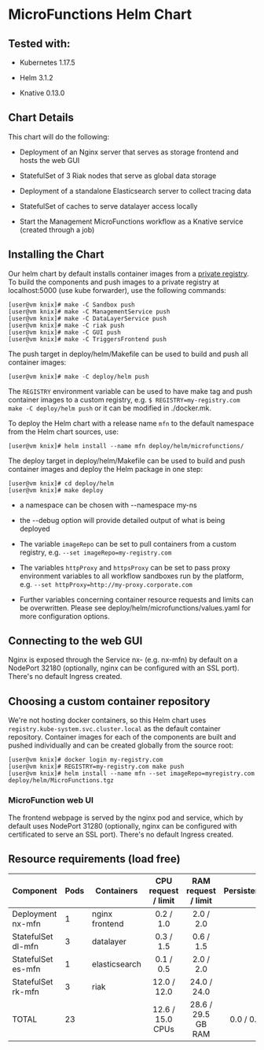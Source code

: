 <!--
   Copyright 2020 The KNIX Authors

   Licensed under the Apache License, Version 2.0 (the "License");
   you may not use this file except in compliance with the License.
   You may obtain a copy of the License at

       http://www.apache.org/licenses/LICENSE-2.0

   Unless required by applicable law or agreed to in writing, software
   distributed under the License is distributed on an "AS IS" BASIS,
   WITHOUT WARRANTIES OR CONDITIONS OF ANY KIND, either express or implied.
   See the License for the specific language governing permissions and
   limitations under the License.
-->
# MicroFunctions Helm Chart

## Tested with:

* Kubernetes 1.17.5

* Helm 3.1.2

* Knative 0.13.0

## Chart Details

This chart will do the following:

* Deployment of an Nginx server that serves as storage frontend and hosts the web GUI

* StatefulSet of 3 Riak nodes that serve as global data storage

* Deployment of a standalone Elasticsearch server to collect tracing data

* StatefulSet of caches to serve datalayer access locally

* Start the Management MicroFunctions workflow as a Knative service (created through a job)

## Installing the Chart

Our helm chart by default installs container images from a [private registry](https://github.com/kubernetes-sigs/kubespray/tree/master/roles/kubernetes-apps/registry). To build the components and push images to a private registry at localhost:5000 (use kube forwarder), use the following commands:
```
[user@vm knix]# make -C Sandbox push
[user@vm knix]# make -C ManagementService push
[user@vm knix]# make -C DataLayerService push
[user@vm knix]# make -C riak push
[user@vm knix]# make -C GUI push
[user@vm knix]# make -C TriggersFrontend push
```

The push target in deploy/helm/Makefile can be used to build and push all container images:
```
[user@vm knix]# make -C deploy/helm push
```

The `REGISTRY` environment variable can be used to have make tag and push container images to a custom registry, e.g. `$ REGISTRY=my-registry.com make -C deploy/helm push` or it can be modified in ./docker.mk.

To deploy the Helm chart with a release name `mfn` to the default namespace from the Helm chart sources, use:
```
[user@vm knix]# helm install --name mfn deploy/helm/microfunctions/
```

The deploy target in deploy/helm/Makefile can be used to build and push container images and deploy the Helm package in one step:
```
[user@vm knix]# cd deploy/helm
[user@vm knix]# make deploy
```

* a namespace can be chosen with --namespace my-ns

* the --debug option will provide detailed output of what is being deployed

* The variable `imageRepo` can be set to pull containers from a custom registry, e.g. `--set imageRepo=my-registry.com`

* The variables `httpProxy` and `httpsProxy` can be set to pass proxy environment variables to all workflow sandboxes run by the platform, e.g. `--set httpProxy=http://my-proxy.corporate.com`

* Further variables concerning container resource requests and limits can be overwritten. Please see deploy/helm/microfunctions/values.yaml for more configuration options. 

## Connecting to the web GUI

Nginx is exposed through the Service nx-<deployment name> (e.g. nx-mfn) by default on a NodePort 32180 (optionally, nginx can be configured with an SSL port).
There's no default Ingress created.

## Choosing a custom container repository

We're not hosting docker containers, so this Helm chart uses `registry.kube-system.svc.cluster.local` as the default container repository. Container images for each of the components are built and pushed individually and can be created globally from the source root:

```
[user@vm knix]# docker login my-registry.com
[user@vm knix]# REGISTRY=my-registry.com make push
[user@vm knix]# helm install --name mfn --set imageRepo=myregistry.com deploy/helm/MicroFunctions.tgz
```

### MicroFunction web UI

The frontend webpage is served by the nginx pod and service, which by default uses NodePort 31280 (optionally, nginx can be configured with certificated to serve an SSL port).
There's no default Ingress created.

## Resource requirements (load free)

| Component          | Pods | Containers        | CPU<br>request / limit | RAM<br>request / limit | PersistentVolume       |
| ------------------ | ---- | ----------------- |:----------------------:|:----------------------:| ----------------------:|
| Deployment nx-mfn  |    1 | nginx<br>frontend |    0.2 /   1.0         |    2.0 /   2.0         |    0.0 /   0.0         | 
| StatefulSet dl-mfn |    3 | datalayer         |    0.3 /   1.5         |    0.6 /   1.5         |    0.0 /   0.0         | 
| StatefulSet es-mfn |    1 | elasticsearch     |    0.1 /   0.5         |    2.0 /   2.0         |    0.0 /   0.0         | 
| StatefulSet rk-mfn |    3 | riak              |   12.0 /  12.0         |   24.0 /  24.0         |    0.0 /   0.0         | 
| TOTAL              |   23 |                   |   12.6 /  15.0 CPUs    |   28.6 /  29.5 GB RAM  |    0.0 /   0.0 GB disk |